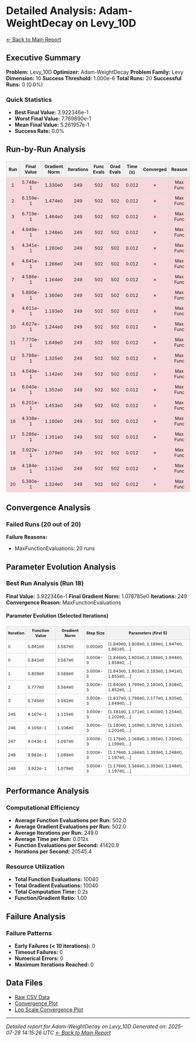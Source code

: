 # Detailed Analysis: Adam-WeightDecay on Levy_10D
[← Back to Main Report](benchmark_report.md)
## Executive Summary
**Problem:** Levy_10D
**Optimizer:** Adam-WeightDecay
**Problem Family:** Levy
**Dimension:** 10
**Success Threshold:** 1.000e-6
**Total Runs:** 20
**Successful Runs:** 0 (0.0%)

### Quick Statistics
* **Best Final Value:** 3.922346e-1
* **Worst Final Value:** 7.769890e-1
* **Mean Final Value:** 5.261957e-1
* **Success Rate:** 0.0%


## Run-by-Run Analysis
<table style="border-collapse: collapse; width: 100%; margin: 20px 0; font-size: 12px;">
<tr style="background-color: #f2f2f2;">
<th style="border: 1px solid #ddd; padding: 6px; text-align: center;">Run</th>
<th style="border: 1px solid #ddd; padding: 6px; text-align: center;">Final Value</th>
<th style="border: 1px solid #ddd; padding: 6px; text-align: center;">Gradient Norm</th>
<th style="border: 1px solid #ddd; padding: 6px; text-align: center;">Iterations</th>
<th style="border: 1px solid #ddd; padding: 6px; text-align: center;">Func Evals</th>
<th style="border: 1px solid #ddd; padding: 6px; text-align: center;">Grad Evals</th>
<th style="border: 1px solid #ddd; padding: 6px; text-align: center;">Time (s)</th>
<th style="border: 1px solid #ddd; padding: 6px; text-align: center;">Converged</th>
<th style="border: 1px solid #ddd; padding: 6px; text-align: center;">Reason</th>
</tr>
<tr style="background-color: #f8d7da;">
<td style="border: 1px solid #ddd; padding: 6px; text-align: center;">1</td>
<td style="border: 1px solid #ddd; padding: 6px; text-align: center;">5.748e-1</td>
<td style="border: 1px solid #ddd; padding: 6px; text-align: center;">1.330e0</td>
<td style="border: 1px solid #ddd; padding: 6px; text-align: center;">249</td>
<td style="border: 1px solid #ddd; padding: 6px; text-align: center;">502</td>
<td style="border: 1px solid #ddd; padding: 6px; text-align: center;">502</td>
<td style="border: 1px solid #ddd; padding: 6px; text-align: center;">0.012</td>
<td style="border: 1px solid #ddd; padding: 6px; text-align: center;">✗</td>
<td style="border: 1px solid #ddd; padding: 6px; text-align: center;">Max Func</td>
</tr>
<tr style="background-color: #f8d7da;">
<td style="border: 1px solid #ddd; padding: 6px; text-align: center;">2</td>
<td style="border: 1px solid #ddd; padding: 6px; text-align: center;">6.159e-1</td>
<td style="border: 1px solid #ddd; padding: 6px; text-align: center;">1.474e0</td>
<td style="border: 1px solid #ddd; padding: 6px; text-align: center;">249</td>
<td style="border: 1px solid #ddd; padding: 6px; text-align: center;">502</td>
<td style="border: 1px solid #ddd; padding: 6px; text-align: center;">502</td>
<td style="border: 1px solid #ddd; padding: 6px; text-align: center;">0.012</td>
<td style="border: 1px solid #ddd; padding: 6px; text-align: center;">✗</td>
<td style="border: 1px solid #ddd; padding: 6px; text-align: center;">Max Func</td>
</tr>
<tr style="background-color: #f8d7da;">
<td style="border: 1px solid #ddd; padding: 6px; text-align: center;">3</td>
<td style="border: 1px solid #ddd; padding: 6px; text-align: center;">6.719e-1</td>
<td style="border: 1px solid #ddd; padding: 6px; text-align: center;">1.464e0</td>
<td style="border: 1px solid #ddd; padding: 6px; text-align: center;">249</td>
<td style="border: 1px solid #ddd; padding: 6px; text-align: center;">502</td>
<td style="border: 1px solid #ddd; padding: 6px; text-align: center;">502</td>
<td style="border: 1px solid #ddd; padding: 6px; text-align: center;">0.012</td>
<td style="border: 1px solid #ddd; padding: 6px; text-align: center;">✗</td>
<td style="border: 1px solid #ddd; padding: 6px; text-align: center;">Max Func</td>
</tr>
<tr style="background-color: #f8d7da;">
<td style="border: 1px solid #ddd; padding: 6px; text-align: center;">4</td>
<td style="border: 1px solid #ddd; padding: 6px; text-align: center;">4.949e-1</td>
<td style="border: 1px solid #ddd; padding: 6px; text-align: center;">1.248e0</td>
<td style="border: 1px solid #ddd; padding: 6px; text-align: center;">249</td>
<td style="border: 1px solid #ddd; padding: 6px; text-align: center;">502</td>
<td style="border: 1px solid #ddd; padding: 6px; text-align: center;">502</td>
<td style="border: 1px solid #ddd; padding: 6px; text-align: center;">0.012</td>
<td style="border: 1px solid #ddd; padding: 6px; text-align: center;">✗</td>
<td style="border: 1px solid #ddd; padding: 6px; text-align: center;">Max Func</td>
</tr>
<tr style="background-color: #f8d7da;">
<td style="border: 1px solid #ddd; padding: 6px; text-align: center;">5</td>
<td style="border: 1px solid #ddd; padding: 6px; text-align: center;">4.341e-1</td>
<td style="border: 1px solid #ddd; padding: 6px; text-align: center;">1.260e0</td>
<td style="border: 1px solid #ddd; padding: 6px; text-align: center;">249</td>
<td style="border: 1px solid #ddd; padding: 6px; text-align: center;">502</td>
<td style="border: 1px solid #ddd; padding: 6px; text-align: center;">502</td>
<td style="border: 1px solid #ddd; padding: 6px; text-align: center;">0.012</td>
<td style="border: 1px solid #ddd; padding: 6px; text-align: center;">✗</td>
<td style="border: 1px solid #ddd; padding: 6px; text-align: center;">Max Func</td>
</tr>
<tr style="background-color: #f8d7da;">
<td style="border: 1px solid #ddd; padding: 6px; text-align: center;">6</td>
<td style="border: 1px solid #ddd; padding: 6px; text-align: center;">4.641e-1</td>
<td style="border: 1px solid #ddd; padding: 6px; text-align: center;">1.266e0</td>
<td style="border: 1px solid #ddd; padding: 6px; text-align: center;">249</td>
<td style="border: 1px solid #ddd; padding: 6px; text-align: center;">502</td>
<td style="border: 1px solid #ddd; padding: 6px; text-align: center;">502</td>
<td style="border: 1px solid #ddd; padding: 6px; text-align: center;">0.012</td>
<td style="border: 1px solid #ddd; padding: 6px; text-align: center;">✗</td>
<td style="border: 1px solid #ddd; padding: 6px; text-align: center;">Max Func</td>
</tr>
<tr style="background-color: #f8d7da;">
<td style="border: 1px solid #ddd; padding: 6px; text-align: center;">7</td>
<td style="border: 1px solid #ddd; padding: 6px; text-align: center;">4.586e-1</td>
<td style="border: 1px solid #ddd; padding: 6px; text-align: center;">1.164e0</td>
<td style="border: 1px solid #ddd; padding: 6px; text-align: center;">249</td>
<td style="border: 1px solid #ddd; padding: 6px; text-align: center;">502</td>
<td style="border: 1px solid #ddd; padding: 6px; text-align: center;">502</td>
<td style="border: 1px solid #ddd; padding: 6px; text-align: center;">0.012</td>
<td style="border: 1px solid #ddd; padding: 6px; text-align: center;">✗</td>
<td style="border: 1px solid #ddd; padding: 6px; text-align: center;">Max Func</td>
</tr>
<tr style="background-color: #f8d7da;">
<td style="border: 1px solid #ddd; padding: 6px; text-align: center;">8</td>
<td style="border: 1px solid #ddd; padding: 6px; text-align: center;">5.890e-1</td>
<td style="border: 1px solid #ddd; padding: 6px; text-align: center;">1.360e0</td>
<td style="border: 1px solid #ddd; padding: 6px; text-align: center;">249</td>
<td style="border: 1px solid #ddd; padding: 6px; text-align: center;">502</td>
<td style="border: 1px solid #ddd; padding: 6px; text-align: center;">502</td>
<td style="border: 1px solid #ddd; padding: 6px; text-align: center;">0.012</td>
<td style="border: 1px solid #ddd; padding: 6px; text-align: center;">✗</td>
<td style="border: 1px solid #ddd; padding: 6px; text-align: center;">Max Func</td>
</tr>
<tr style="background-color: #f8d7da;">
<td style="border: 1px solid #ddd; padding: 6px; text-align: center;">9</td>
<td style="border: 1px solid #ddd; padding: 6px; text-align: center;">4.611e-1</td>
<td style="border: 1px solid #ddd; padding: 6px; text-align: center;">1.193e0</td>
<td style="border: 1px solid #ddd; padding: 6px; text-align: center;">249</td>
<td style="border: 1px solid #ddd; padding: 6px; text-align: center;">502</td>
<td style="border: 1px solid #ddd; padding: 6px; text-align: center;">502</td>
<td style="border: 1px solid #ddd; padding: 6px; text-align: center;">0.012</td>
<td style="border: 1px solid #ddd; padding: 6px; text-align: center;">✗</td>
<td style="border: 1px solid #ddd; padding: 6px; text-align: center;">Max Func</td>
</tr>
<tr style="background-color: #f8d7da;">
<td style="border: 1px solid #ddd; padding: 6px; text-align: center;">10</td>
<td style="border: 1px solid #ddd; padding: 6px; text-align: center;">4.627e-1</td>
<td style="border: 1px solid #ddd; padding: 6px; text-align: center;">1.244e0</td>
<td style="border: 1px solid #ddd; padding: 6px; text-align: center;">249</td>
<td style="border: 1px solid #ddd; padding: 6px; text-align: center;">502</td>
<td style="border: 1px solid #ddd; padding: 6px; text-align: center;">502</td>
<td style="border: 1px solid #ddd; padding: 6px; text-align: center;">0.012</td>
<td style="border: 1px solid #ddd; padding: 6px; text-align: center;">✗</td>
<td style="border: 1px solid #ddd; padding: 6px; text-align: center;">Max Func</td>
</tr>
<tr style="background-color: #f8d7da;">
<td style="border: 1px solid #ddd; padding: 6px; text-align: center;">11</td>
<td style="border: 1px solid #ddd; padding: 6px; text-align: center;">7.770e-1</td>
<td style="border: 1px solid #ddd; padding: 6px; text-align: center;">1.649e0</td>
<td style="border: 1px solid #ddd; padding: 6px; text-align: center;">249</td>
<td style="border: 1px solid #ddd; padding: 6px; text-align: center;">502</td>
<td style="border: 1px solid #ddd; padding: 6px; text-align: center;">502</td>
<td style="border: 1px solid #ddd; padding: 6px; text-align: center;">0.012</td>
<td style="border: 1px solid #ddd; padding: 6px; text-align: center;">✗</td>
<td style="border: 1px solid #ddd; padding: 6px; text-align: center;">Max Func</td>
</tr>
<tr style="background-color: #f8d7da;">
<td style="border: 1px solid #ddd; padding: 6px; text-align: center;">12</td>
<td style="border: 1px solid #ddd; padding: 6px; text-align: center;">5.798e-1</td>
<td style="border: 1px solid #ddd; padding: 6px; text-align: center;">1.325e0</td>
<td style="border: 1px solid #ddd; padding: 6px; text-align: center;">249</td>
<td style="border: 1px solid #ddd; padding: 6px; text-align: center;">502</td>
<td style="border: 1px solid #ddd; padding: 6px; text-align: center;">502</td>
<td style="border: 1px solid #ddd; padding: 6px; text-align: center;">0.012</td>
<td style="border: 1px solid #ddd; padding: 6px; text-align: center;">✗</td>
<td style="border: 1px solid #ddd; padding: 6px; text-align: center;">Max Func</td>
</tr>
<tr style="background-color: #f8d7da;">
<td style="border: 1px solid #ddd; padding: 6px; text-align: center;">13</td>
<td style="border: 1px solid #ddd; padding: 6px; text-align: center;">4.049e-1</td>
<td style="border: 1px solid #ddd; padding: 6px; text-align: center;">1.142e0</td>
<td style="border: 1px solid #ddd; padding: 6px; text-align: center;">249</td>
<td style="border: 1px solid #ddd; padding: 6px; text-align: center;">502</td>
<td style="border: 1px solid #ddd; padding: 6px; text-align: center;">502</td>
<td style="border: 1px solid #ddd; padding: 6px; text-align: center;">0.012</td>
<td style="border: 1px solid #ddd; padding: 6px; text-align: center;">✗</td>
<td style="border: 1px solid #ddd; padding: 6px; text-align: center;">Max Func</td>
</tr>
<tr style="background-color: #f8d7da;">
<td style="border: 1px solid #ddd; padding: 6px; text-align: center;">14</td>
<td style="border: 1px solid #ddd; padding: 6px; text-align: center;">6.040e-1</td>
<td style="border: 1px solid #ddd; padding: 6px; text-align: center;">1.352e0</td>
<td style="border: 1px solid #ddd; padding: 6px; text-align: center;">249</td>
<td style="border: 1px solid #ddd; padding: 6px; text-align: center;">502</td>
<td style="border: 1px solid #ddd; padding: 6px; text-align: center;">502</td>
<td style="border: 1px solid #ddd; padding: 6px; text-align: center;">0.012</td>
<td style="border: 1px solid #ddd; padding: 6px; text-align: center;">✗</td>
<td style="border: 1px solid #ddd; padding: 6px; text-align: center;">Max Func</td>
</tr>
<tr style="background-color: #f8d7da;">
<td style="border: 1px solid #ddd; padding: 6px; text-align: center;">15</td>
<td style="border: 1px solid #ddd; padding: 6px; text-align: center;">6.201e-1</td>
<td style="border: 1px solid #ddd; padding: 6px; text-align: center;">1.453e0</td>
<td style="border: 1px solid #ddd; padding: 6px; text-align: center;">249</td>
<td style="border: 1px solid #ddd; padding: 6px; text-align: center;">502</td>
<td style="border: 1px solid #ddd; padding: 6px; text-align: center;">502</td>
<td style="border: 1px solid #ddd; padding: 6px; text-align: center;">0.012</td>
<td style="border: 1px solid #ddd; padding: 6px; text-align: center;">✗</td>
<td style="border: 1px solid #ddd; padding: 6px; text-align: center;">Max Func</td>
</tr>
<tr style="background-color: #f8d7da;">
<td style="border: 1px solid #ddd; padding: 6px; text-align: center;">16</td>
<td style="border: 1px solid #ddd; padding: 6px; text-align: center;">4.338e-1</td>
<td style="border: 1px solid #ddd; padding: 6px; text-align: center;">1.160e0</td>
<td style="border: 1px solid #ddd; padding: 6px; text-align: center;">249</td>
<td style="border: 1px solid #ddd; padding: 6px; text-align: center;">502</td>
<td style="border: 1px solid #ddd; padding: 6px; text-align: center;">502</td>
<td style="border: 1px solid #ddd; padding: 6px; text-align: center;">0.012</td>
<td style="border: 1px solid #ddd; padding: 6px; text-align: center;">✗</td>
<td style="border: 1px solid #ddd; padding: 6px; text-align: center;">Max Func</td>
</tr>
<tr style="background-color: #f8d7da;">
<td style="border: 1px solid #ddd; padding: 6px; text-align: center;">17</td>
<td style="border: 1px solid #ddd; padding: 6px; text-align: center;">5.286e-1</td>
<td style="border: 1px solid #ddd; padding: 6px; text-align: center;">1.351e0</td>
<td style="border: 1px solid #ddd; padding: 6px; text-align: center;">249</td>
<td style="border: 1px solid #ddd; padding: 6px; text-align: center;">502</td>
<td style="border: 1px solid #ddd; padding: 6px; text-align: center;">502</td>
<td style="border: 1px solid #ddd; padding: 6px; text-align: center;">0.012</td>
<td style="border: 1px solid #ddd; padding: 6px; text-align: center;">✗</td>
<td style="border: 1px solid #ddd; padding: 6px; text-align: center;">Max Func</td>
</tr>
<tr style="background-color: #f8d7da;">
<td style="border: 1px solid #ddd; padding: 6px; text-align: center;">18</td>
<td style="border: 1px solid #ddd; padding: 6px; text-align: center;">3.922e-1</td>
<td style="border: 1px solid #ddd; padding: 6px; text-align: center;">1.079e0</td>
<td style="border: 1px solid #ddd; padding: 6px; text-align: center;">249</td>
<td style="border: 1px solid #ddd; padding: 6px; text-align: center;">502</td>
<td style="border: 1px solid #ddd; padding: 6px; text-align: center;">502</td>
<td style="border: 1px solid #ddd; padding: 6px; text-align: center;">0.012</td>
<td style="border: 1px solid #ddd; padding: 6px; text-align: center;">✗</td>
<td style="border: 1px solid #ddd; padding: 6px; text-align: center;">Max Func</td>
</tr>
<tr style="background-color: #f8d7da;">
<td style="border: 1px solid #ddd; padding: 6px; text-align: center;">19</td>
<td style="border: 1px solid #ddd; padding: 6px; text-align: center;">4.184e-1</td>
<td style="border: 1px solid #ddd; padding: 6px; text-align: center;">1.112e0</td>
<td style="border: 1px solid #ddd; padding: 6px; text-align: center;">249</td>
<td style="border: 1px solid #ddd; padding: 6px; text-align: center;">502</td>
<td style="border: 1px solid #ddd; padding: 6px; text-align: center;">502</td>
<td style="border: 1px solid #ddd; padding: 6px; text-align: center;">0.012</td>
<td style="border: 1px solid #ddd; padding: 6px; text-align: center;">✗</td>
<td style="border: 1px solid #ddd; padding: 6px; text-align: center;">Max Func</td>
</tr>
<tr style="background-color: #f8d7da;">
<td style="border: 1px solid #ddd; padding: 6px; text-align: center;">20</td>
<td style="border: 1px solid #ddd; padding: 6px; text-align: center;">5.380e-1</td>
<td style="border: 1px solid #ddd; padding: 6px; text-align: center;">1.324e0</td>
<td style="border: 1px solid #ddd; padding: 6px; text-align: center;">249</td>
<td style="border: 1px solid #ddd; padding: 6px; text-align: center;">502</td>
<td style="border: 1px solid #ddd; padding: 6px; text-align: center;">502</td>
<td style="border: 1px solid #ddd; padding: 6px; text-align: center;">0.012</td>
<td style="border: 1px solid #ddd; padding: 6px; text-align: center;">✗</td>
<td style="border: 1px solid #ddd; padding: 6px; text-align: center;">Max Func</td>
</tr>
</table>

## Convergence Analysis

### Failed Runs (20 out of 20)

**Failure Reasons:**
- MaxFunctionEvaluations: 20 runs

## Parameter Evolution Analysis

### Best Run Analysis (Run 18)
**Final Value:** 3.922346e-1
**Final Gradient Norm:** 1.078785e0
**Iterations:** 249
**Convergence Reason:** MaxFunctionEvaluations

#### Parameter Evolution (Selected Iterations)

<table style="border-collapse: collapse; width: 100%; margin: 20px 0; font-size: 11px;">
<tr style="background-color: #f2f2f2;">
<th style="border: 1px solid #ddd; padding: 4px;">Iteration</th>
<th style="border: 1px solid #ddd; padding: 4px;">Function Value</th>
<th style="border: 1px solid #ddd; padding: 4px;">Gradient Norm</th>
<th style="border: 1px solid #ddd; padding: 4px;">Step Size</th>
<th style="border: 1px solid #ddd; padding: 4px;">Parameters (first 5)</th>
</tr>
<tr><td style="border: 1px solid #ddd; padding: 4px;">0</td><td style="border: 1px solid #ddd; padding: 4px;">5.841e0</td><td style="border: 1px solid #ddd; padding: 4px;">3.567e0</td><td style="border: 1px solid #ddd; padding: 4px;">0.000e0</td><td style="border: 1px solid #ddd; padding: 4px;">[1.849e0, 1.808e0, 2.189e0, 1.947e0, 1.861e0, ...]</td></tr>
<tr><td style="border: 1px solid #ddd; padding: 4px;">0</td><td style="border: 1px solid #ddd; padding: 4px;">5.841e0</td><td style="border: 1px solid #ddd; padding: 4px;">3.567e0</td><td style="border: 1px solid #ddd; padding: 4px;">3.000e-3</td><td style="border: 1px solid #ddd; padding: 4px;">[1.846e0, 1.805e0, 2.186e0, 1.944e0, 1.858e0, ...]</td></tr>
<tr><td style="border: 1px solid #ddd; padding: 4px;">1</td><td style="border: 1px solid #ddd; padding: 4px;">5.809e0</td><td style="border: 1px solid #ddd; padding: 4px;">3.566e0</td><td style="border: 1px solid #ddd; padding: 4px;">3.000e-3</td><td style="border: 1px solid #ddd; padding: 4px;">[1.843e0, 1.802e0, 2.183e0, 1.941e0, 1.855e0, ...]</td></tr>
<tr><td style="border: 1px solid #ddd; padding: 4px;">2</td><td style="border: 1px solid #ddd; padding: 4px;">5.777e0</td><td style="border: 1px solid #ddd; padding: 4px;">3.564e0</td><td style="border: 1px solid #ddd; padding: 4px;">3.000e-3</td><td style="border: 1px solid #ddd; padding: 4px;">[1.840e0, 1.799e0, 2.180e0, 1.938e0, 1.852e0, ...]</td></tr>
<tr><td style="border: 1px solid #ddd; padding: 4px;">3</td><td style="border: 1px solid #ddd; padding: 4px;">5.745e0</td><td style="border: 1px solid #ddd; padding: 4px;">3.562e0</td><td style="border: 1px solid #ddd; padding: 4px;">3.000e-3</td><td style="border: 1px solid #ddd; padding: 4px;">[1.837e0, 1.796e0, 2.177e0, 1.935e0, 1.849e0, ...]</td></tr>
<tr><td style="border: 1px solid #ddd; padding: 4px;">245</td><td style="border: 1px solid #ddd; padding: 4px;">4.167e-1</td><td style="border: 1px solid #ddd; padding: 4px;">1.115e0</td><td style="border: 1px solid #ddd; padding: 4px;">3.000e-3</td><td style="border: 1px solid #ddd; padding: 4px;">[1.181e0, 1.171e0, 1.400e0, 1.254e0, 1.202e0, ...]</td></tr>
<tr><td style="border: 1px solid #ddd; padding: 4px;">246</td><td style="border: 1px solid #ddd; padding: 4px;">4.105e-1</td><td style="border: 1px solid #ddd; padding: 4px;">1.106e0</td><td style="border: 1px solid #ddd; padding: 4px;">3.000e-3</td><td style="border: 1px solid #ddd; padding: 4px;">[1.180e0, 1.169e0, 1.397e0, 1.252e0, 1.201e0, ...]</td></tr>
<tr><td style="border: 1px solid #ddd; padding: 4px;">247</td><td style="border: 1px solid #ddd; padding: 4px;">4.043e-1</td><td style="border: 1px solid #ddd; padding: 4px;">1.097e0</td><td style="border: 1px solid #ddd; padding: 4px;">3.000e-3</td><td style="border: 1px solid #ddd; padding: 4px;">[1.178e0, 1.168e0, 1.395e0, 1.250e0, 1.199e0, ...]</td></tr>
<tr><td style="border: 1px solid #ddd; padding: 4px;">248</td><td style="border: 1px solid #ddd; padding: 4px;">3.982e-1</td><td style="border: 1px solid #ddd; padding: 4px;">1.088e0</td><td style="border: 1px solid #ddd; padding: 4px;">3.000e-3</td><td style="border: 1px solid #ddd; padding: 4px;">[1.176e0, 1.166e0, 1.393e0, 1.248e0, 1.197e0, ...]</td></tr>
<tr><td style="border: 1px solid #ddd; padding: 4px;">249</td><td style="border: 1px solid #ddd; padding: 4px;">3.922e-1</td><td style="border: 1px solid #ddd; padding: 4px;">1.079e0</td><td style="border: 1px solid #ddd; padding: 4px;">3.000e-3</td><td style="border: 1px solid #ddd; padding: 4px;">[1.176e0, 1.166e0, 1.393e0, 1.248e0, 1.197e0, ...]</td></tr>
</table>

## Performance Analysis

### Computational Efficiency
- **Average Function Evaluations per Run:** 502.0
- **Average Gradient Evaluations per Run:** 502.0
- **Average Iterations per Run:** 249.0
- **Average Time per Run:** 0.012s
- **Function Evaluations per Second:** 41420.9
- **Iterations per Second:** 20545.4
### Resource Utilization
- **Total Function Evaluations:** 10040
- **Total Gradient Evaluations:** 10040
- **Total Computation Time:** 0.2s
- **Function/Gradient Ratio:** 1.00
## Failure Analysis

### Failure Patterns
- **Early Failures (< 10 iterations):** 0
- **Timeout Failures:** 0
- **Numerical Errors:** 0
- **Maximum Iterations Reached:** 0


## Data Files
* [Raw CSV Data](problems/Levy_10D_results.csv)
* [Convergence Plot](convergence_Levy_10D.png)
* [Log Scale Convergence Plot](convergence_Levy_10D_log.png)


---
*Detailed report for Adam-WeightDecay on Levy_10D*
*Generated on: 2025-07-28 14:15:26 UTC*
*[← Back to Main Report](benchmark_report.md)*
